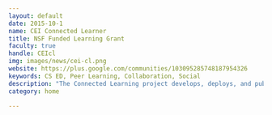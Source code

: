 ```yaml
---
layout: default
date: 2015-10-1
name: CEI Connected Learner
title: NSF Funded Learning Grant
faculty: true
handle: CEIcl
img: images/news/cei-cl.png
website: https://plus.google.com/communities/103095285748187954326
keywords: CS ED, Peer Learning, Collaboration, Social
description: "The Connected Learning project develops, deploys, and publishes innovative teaching and assessment practices across an undergraduate computing curriculum demonstrating the applicability and efficacy of these practices across a student body diverse in terms of socio-economic status and demographics. The project advances the knowledge and assessment base for scaling educational innovation efforts in computing. We will examine the key factors in building a sustainable practice of educational innovation, which includes faculty attitudinal shifts and infrastructures to support and sustain learning practices."
category: home 

---
```

